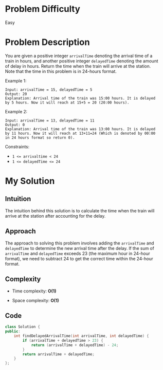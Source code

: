 # Problem Difficulty
Easy

# Problem Description
You are given a positive integer `arrivalTime` denoting the arrival time of a train in hours, and another positive integer `delayedTime` denoting the amount of delay in hours.
Return the time when the train will arrive at the station.
Note that the time in this problem is in 24-hours format.

Example 1:
```
Input: arrivalTime = 15, delayedTime = 5 
Output: 20 
Explanation: Arrival time of the train was 15:00 hours. It is delayed by 5 hours. Now it will reach at 15+5 = 20 (20:00 hours).
```
Example 2:
```
Input: arrivalTime = 13, delayedTime = 11
Output: 0
Explanation: Arrival time of the train was 13:00 hours. It is delayed by 11 hours. Now it will reach at 13+11=24 (Which is denoted by 00:00 in 24 hours format so return 0).
 ```

Constraints:
- `1 <= arrivaltime < 24`
- `1 <= delayedTime <= 24`

# My Solution
## Intuition
The intuition behind this solution is to calculate the time when the train will arrive at the station after accounting for the delay.

## Approach
The approach to solving this problem involves adding the `arrivalTime` and `delayedTime` to determine the new arrival time after the delay. If the sum of `arrivalTime` and `delayedTime` exceeds 23 (the maximum hour in 24-hour format), we need to subtract 24 to get the correct time within the 24-hour format.

## Complexity
- Time complexity: **O(1)**  

- Space complexity: **O(1)**  

## Code
```cpp
class Solution {
public:
    int findDelayedArrivalTime(int arrivalTime, int delayedTime) {
        if (arrivalTime + delayedTime > 23) {
            return (arrivalTime + delayedTime) - 24;
        }
        return arrivalTime + delayedTime;
    }
};
